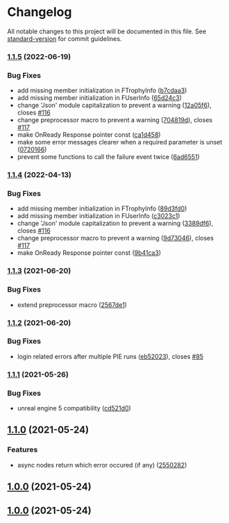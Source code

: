 # Changelog

All notable changes to this project will be documented in this file. See [standard-version](https://github.com/conventional-changelog/standard-version) for commit guidelines.

### [1.1.5](https://github.com/freezernick/ue-gjapi-core/compare/v1.1.3...v1.1.5) (2022-06-19)


### Bug Fixes

* add missing member initialization in FTrophyInfo ([b7cdaa3](https://github.com/freezernick/ue-gjapi-core/commits/b7cdaa36c8f3f36ec895917475fd7506309d10a3))
* add missing member initialization in FUserInfo ([65d24c3](https://github.com/freezernick/ue-gjapi-core/commits/65d24c30efd6a98d869c913784c2c1a827cd530a))
* change 'Json' module capitalization to prevent a warning ([12a05f6](https://github.com/freezernick/ue-gjapi-core/commits/12a05f6ec335506f4307d7b3bf2a251d6d6a886a)), closes [#116](https://github.com/freezernick/ue-gjapi-core/issues/116)
* change preprocessor macro to prevent a warning ([704819d](https://github.com/freezernick/ue-gjapi-core/commits/704819d2830997d172d0f93d02b0f5ba4afc715e)), closes [#117](https://github.com/freezernick/ue-gjapi-core/issues/117)
* make OnReady Response pointer const ([ca1d458](https://github.com/freezernick/ue-gjapi-core/commits/ca1d458d186d68691712f2be7262a0b89624ead2))
* make some error messages clearer when a required parameter is unset ([0720166](https://github.com/freezernick/ue-gjapi-core/commits/0720166cfb87fe9079aab2d9a823bcd261ce2be4))
* prevent some functions to call the failure event twice ([6ad6551](https://github.com/freezernick/ue-gjapi-core/commits/6ad65516da45dcffb92ec56925868c3bb826e91b))

### [1.1.4](https://github.com/freezernick/ue-gjapi-core/compare/v1.1.3...v1.1.4) (2022-04-13)


### Bug Fixes

* add missing member initialization in FTrophyInfo ([89d3fd0](https://github.com/freezernick/ue-gjapi-core/commits/89d3fd062d5a5f39072a5ba55409afd9d6778b8d))
* add missing member initialization in FUserInfo ([c3023c1](https://github.com/freezernick/ue-gjapi-core/commits/c3023c154c54653a8860cfd3e646c9aab58b829d))
* change 'Json' module capitalization to prevent a warning ([3389df6](https://github.com/freezernick/ue-gjapi-core/commits/3389df6cc0e64f8ebc887180b3d5a2e8b1dd2994)), closes [#116](https://github.com/freezernick/ue-gjapi-core/issues/116)
* change preprocessor macro to prevent a warning ([9d73046](https://github.com/freezernick/ue-gjapi-core/commits/9d7304683cb5c8bd45cef8c9868ada8c9187b167)), closes [#117](https://github.com/freezernick/ue-gjapi-core/issues/117)
* make OnReady Response pointer const ([9b41ca3](https://github.com/freezernick/ue-gjapi-core/commits/9b41ca3664f0884844061a599a77383fb8beb1ed))

### [1.1.3](https://github.com/freezernick/ue-gjapi-core/compare/v1.1.2...v1.1.3) (2021-06-20)


### Bug Fixes

* extend preprocessor macro ([2567de1](https://github.com/freezernick/ue-gjapi-core/commits/2567de1cdb291ebf22bfb5a65846d29653e380f3))

### [1.1.2](https://github.com/freezernick/ue-gjapi-core/compare/v1.1.1...v1.1.2) (2021-06-20)


### Bug Fixes

* login related errors after multiple PIE runs ([eb52023](https://github.com/freezernick/ue-gjapi-core/commits/eb52023486224f1768973e72ddfa6e7b0969ef7b)), closes [#85](https://github.com/freezernick/ue-gjapi-core/issues/85)

### [1.1.1](https://github.com/freezernick/ue-gjapi-core/compare/v1.1.0...v1.1.1) (2021-05-26)


### Bug Fixes

* unreal engine 5 compatibility ([cd521d0](https://github.com/freezernick/ue-gjapi-core/commits/cd521d06122948425998d64a428f2ca0a230f5f5))

## [1.1.0](https://github.com/freezernick/ue-gjapi-core/compare/v1.0.0-RC1...v1.1.0) (2021-05-24)


### Features

* async nodes return which error occured (if any) ([2550282](https://github.com/freezernick/ue-gjapi-core/commits/2550282c16f295eba55b98425a1c92ca39a2517e))

## [1.0.0](https://github.com/freezernick/ue-gjapi-core/compare/v1.0.0-RC1...v1.0.0) (2021-05-24)

## [1.0.0](https://github.com/freezernick/ue-gjapi-core/compare/v1.0.0-RC1...v1.0.0) (2021-05-24)
